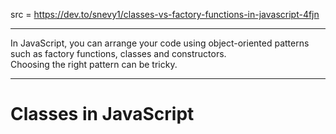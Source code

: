 src = https://dev.to/snevy1/classes-vs-factory-functions-in-javascript-4fjn  

---

In JavaScript, you can arrange your code using object-oriented patterns such as factory functions, classes and constructors.  
Choosing the right pattern can be tricky.

---

# Classes in JavaScript

